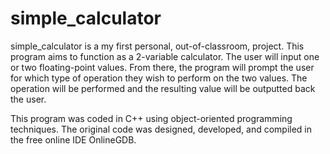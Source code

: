 # simple_calculator
simple_calculator is a my first personal, out-of-classroom, project. This program aims to function as a 2-variable calculator. The user will input one or two
floating-point values. From there, the program will prompt the user for which type of operation they wish to perform on the two values. The operation will be performed
and the resulting value will be outputted back the user.

This program was coded in C++ using object-oriented programming techniques. The original code was designed, developed, and compiled in the free online IDE OnlineGDB.
